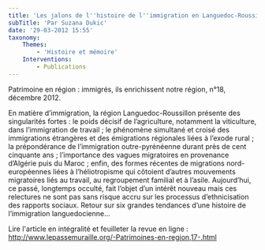 ```yaml
---
title: 'Les jalons de l''histoire de l''immigration en Languedoc-Roussillon'
subTitle: 'Par Suzana Dukic'
date: '29-03-2012 15:55'
taxonomy:
    Themes:
        - 'Histoire et mémoire'
    Interventions:
        - Publications
---
```


Patrimoine en région : immigrés, ils enrichissent notre région, n°18, décembre 2012.

En matière d’immigration, la région Languedoc-Roussillon présente des singularités fortes : le poids décisif de l’agriculture, notamment la viticulture, dans l’immigration de travail ; le phénomène simultané et croisé des immigrations étrangères et des émigrations régionales liées à l’exode rural ; la prépondérance de l’immigration outre-pyrénéenne durant près de cent cinquante ans ; l’importance des vagues migratoires en provenance d’Algérie puis du Maroc ; enfin, des formes récentes de migrations nord-européennes liées à l’héliotropisme qui côtoient d’autres mouvements migratoires liés au travail, au regroupement familial et à l’asile. Aujourd’hui, ce passé, longtemps occulté, fait l’objet d’un intérêt nouveau mais ces relectures ne sont pas sans risque accru sur les processus d’ethnicisation des rapports sociaux. Retour sur six grandes tendances d’une histoire de l’immigration languedocienne...

Lire l'article en intégralité et feuilleter la revue en ligne :
http://www.lepassemuraille.org/-Patrimoines-en-region,17-.html